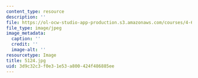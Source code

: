 ```yaml
---
content_type: resource
description: ''
file: https://ol-ocw-studio-app-production.s3.amazonaws.com/courses/4-614-religious-architecture-and-islamic-cultures-fall-2002/3d9c32c3f0e31e53a800424f486885ee_5124.jpg
file_type: image/jpeg
image_metadata:
  caption: ''
  credit: ''
  image-alt: ''
resourcetype: Image
title: 5124.jpg
uid: 3d9c32c3-f0e3-1e53-a800-424f486885ee
---
```

